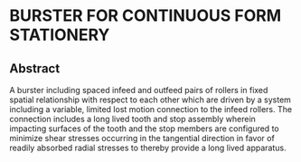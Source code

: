 # BURSTER FOR CONTINUOUS FORM STATIONERY

## Abstract
A burster including spaced infeed and outfeed pairs of rollers in fixed spatial relationship with respect to each other which are driven by a system including a variable, limited lost motion connection to the infeed rollers. The connection includes a long lived tooth and stop assembly wherein impacting surfaces of the tooth and the stop members are configured to minimize shear stresses occurring in the tangential direction in favor of readily absorbed radial stresses to thereby provide a long lived apparatus.